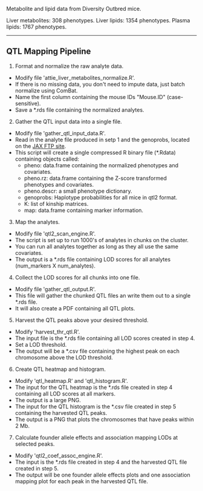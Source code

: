 Metabolite and lipid data from Diversity Outbred mice.

Liver metabolites: 308 phenotypes.
Liver lipids: 1354 phenotypes.
Plasma lipids: 1767 phenotypes.

***

## QTL Mapping Pipeline

1. Format and normalize the raw analyte data.
  + Modify file 'attie_liver_metabolites_normalize.R'.
  + If there is no missing data, you don't need to impute data, just batch normalize using ComBat.
  + Name the first column containing the mouse IDs "Mouse.ID" (case-sensitive).
  + Save a \*.rds file containing the normalized analytes.  
2. Gather the QTL input data into a single file.
  + Modify file 'gather_qtl_input_data.R'.
  + Read in the analyte file produced in setp 1 and the genoprobs, located on the [JAX FTP site](ftp://ftp.jax.org/dgatti/_forKarl/attie_do_genoprobs_20170522.rds).
  + This script will create a single compressed R binary file (\*.Rdata) containing objects called:
    + pheno: data.frame containing the normalized phenotypes and covariates.
    + pheno.rz: data.frame containing the Z-score transformed phenotypes and covariates.
    + pheno.descr: a small phenotype dictionary.
    + genoprobs: Haplotype probabilities for all mice in qtl2 format.
    + K: list of kinship matrices.
    + map: data.frame containing marker information.
 3. Map the analytes.
   + Modify file 'qtl2_scan_engine.R'.
   + The script is set up to run 1000's of analytes in chunks on the cluster.
   + You can run all analytes together as long as they all use the same covariates.
   + The output is a \*.rds file containing LOD scores for all analytes (num_markers X num_analytes).
 4. Collect the LOD scores for all chunks into one file.
   + Modify file 'gather_qtl_output.R'.
   + This file will gather the chunked QTL files an write them out to a single \*.rds file.
   + It will also create a PDF containing all QTL plots.
 5. Harvest the QTL peaks above your desired threshold.
   + Modify 'harvest_thr_qtl.R'.
   + The input file is the \*.rds file containing all LOD scores created in step 4.
   + Set a LOD threshold.
   + The output will be a \*.csv file containing the highest peak on each chromosome above the LOD threshold.
 6. Create QTL heatmap and histogram.
   + Modify 'qtl_heatmap.R' and 'qtl_histogram.R'.
   + The input for the QTL heatmap is the \*.rds file created in step 4 containing all LOD scores at all markers.
   + The output is a large PNG.
   + The input for the QTL histogram is the \*.csv file created in step 5 containing the harvested QTL peaks.
   + The output is a PNG that plots the chromosomes that have peaks within 2 Mb.
 7. Calculate founder allele effects and association mapping LODs at selected peaks.
  + Modify 'qtl2_coef_assoc_engine.R'.
  + The input is the \*.rds file created in step 4 and the harvested QTL file created in step 5.
  + The output will be one founder allele effects plots and one association mapping plot for each peak in the harvested QTL file.
  
  
